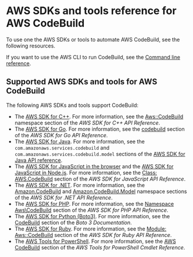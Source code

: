 # AWS SDKs and tools reference for AWS CodeBuild<a name="sdk-ref"></a>

To use one the AWS SDKs or tools to automate AWS CodeBuild, see the following resources\.

If you want to use the AWS CLI to run CodeBuild, see the [Command line reference](cmd-ref.md)\.

## Supported AWS SDKs and tools for AWS CodeBuild<a name="sdk-ref-sdks"></a>

The following AWS SDKs and tools support CodeBuild:
+ The [AWS SDK for C\+\+](https://aws.amazon.com/sdk-for-cpp)\. For more information, see the [Aws::CodeBuild](http://sdk.amazonaws.com/cpp/api/LATEST/namespace_aws_1_1_code_build.html) namespace section of the *AWS SDK for C\+\+ API Reference*\.
+ The [AWS SDK for Go](https://aws.amazon.com/sdk-for-go/)\. For more information, see the [codebuild](http://docs.aws.amazon.com/sdk-for-go/api/service/codebuild/) section of the *AWS SDK for Go API Reference*\.
+ The [AWS SDK for Java](https://aws.amazon.com/sdk-for-java/)\. For more information, see the `com.amazonaws.services.codebuild` and `com.amazonaws.services.codebuild.model` sections of the [AWS SDK for Java API reference](http://docs.aws.amazon.com/AWSJavaSDK/latest/javadoc/index.html)\.
+ The [AWS SDK for JavaScript in the browser](https://aws.amazon.com/sdk-for-browser/) and the [AWS SDK for JavaScript in Node\.js](https://aws.amazon.com/sdk-for-node-js/)\. For more information, see the [Class: AWS\.CodeBuild](http://docs.aws.amazon.com/AWSJavaScriptSDK/latest/AWS/CodeBuild.html) section of the *AWS SDK for JavaScript API Reference*\.
+ The [AWS SDK for \.NET](https://aws.amazon.com/sdk-for-net/)\. For more information, see the [Amazon\.CodeBuild](http://docs.aws.amazon.com/sdkfornet/v3/apidocs/items/CodeBuild/NCodeBuild.html) and [Amazon\.CodeBuild\.Model](http://docs.aws.amazon.com/sdkfornet/v3/apidocs/items/CodeBuild/NCodeBuildModel.html) namespace sections of the *AWS SDK for \.NET API Reference*\.
+ The [AWS SDK for PHP](https://aws.amazon.com/sdk-for-php/)\. For more information, see the [Namespace Aws\\CodeBuild](http://docs.aws.amazon.com/aws-sdk-php/v3/api/namespace-Aws.CodeBuild.html) section of the *AWS SDK for PHP API Reference*\.
+ The [AWS SDK for Python \(Boto3\)](https://aws.amazon.com/sdk-for-python/)\. For more information, see the [CodeBuild](https://boto3.readthedocs.io/en/latest/reference/services/codebuild.html) section of the *Boto 3 Documentation*\.
+ The [AWS SDK for Ruby](https://aws.amazon.com/sdk-for-ruby/)\. For more information, see the [Module: Aws::CodeBuild](http://docs.aws.amazon.com/sdkforruby/api/Aws/CodeBuild.html) section of the *AWS SDK for Ruby API Reference*\.
+ The [AWS Tools for PowerShell](https://aws.amazon.com/powershell/)\. For more information, see the [AWS CodeBuild](http://docs.aws.amazon.com/powershell/latest/reference/items/AWS_CodeBuild_cmdlets.html) section of the *AWS Tools for PowerShell Cmdlet Reference*\.
